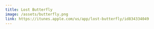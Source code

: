 ```yaml
---
title: Lost Butterfly
image: /assets/butterfly.png
link: https://itunes.apple.com/us/app/lost-butterfly/id834334049
---
```

